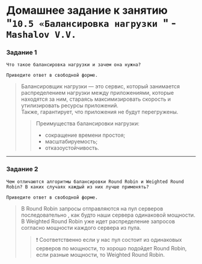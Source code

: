 # Домашнее задание к занятию "`10.5 «Балансировка нагрузки `" - `Mashalov V.V.`
### Задание 1
```
Что такое балансировка нагрузки и зачем она нужна?

Приведите ответ в свободной форме.
```

> Балансировщик нагрузки — это сервис, который занимается распределением нагрузки между приложениями, которые находятся за ним, стараясь максимизировать скорость и утилизировать ресурсы приложений.  
Также, гарантирует, что приложения не будут перегружены.
>> Преимущества балансировки нагрузки:
>> + сокращение времени простоя;
>> + масштабируемость; 
>> + отказоустойчивость.
---
### Задание 2
```
Чем отличаются алгоритмы балансировки Round Robin и Weighted Round Robin? В каких случаях каждый из них лучше применять?

Приведите ответ в свободной форме.
```

> В Round Robin запросы отправляются на пул серверов последовательно , как будто наши сервера одинаковой мощности.  
> В Weighted Round Robin уже идет распределение запросов согласно мощности каждого сервера из пула.
>> :exclamation: Соответственно если у нас пул состоит из одинаковых серверов по мощности, то хорошо подойдет Round Robin, если разные мощности, то Weighted Round Robin.

